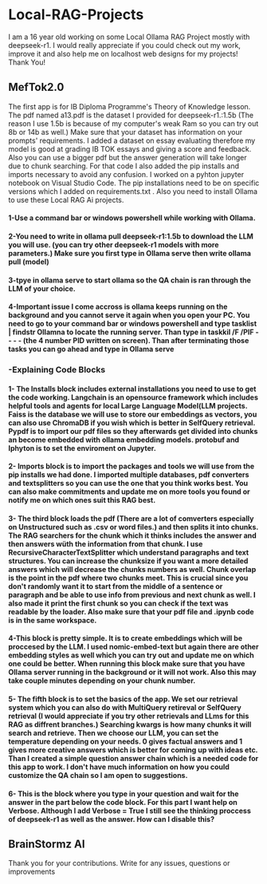 # Local-RAG-Projects
I am a 16 year old working on some Local Ollama RAG Project mostly with deepseek-r1. I would really appreciate if you could check out my work, improve it and also help me on localhost web designs for my projects! Thank You!

## MefTok2.0
The first app is for IB Diploma Programme's Theory of Knowledge lesson. The pdf named a13.pdf is the dataset I provided for deepseek-r1.:1.5b (The reason I use 1.5b is because of my computer's weak Ram so you can try out 8b or 14b as well.) Make sure that your dataset has information on your prompts' requirements. I added a dataset on essay evaluating therefore my model is good at grading IB TOK essays and giving a score and feedback. Also you can use a bigger pdf but the answer generation will take longer due to chunk searching. For that code I also added the pip installs and imports necessary to avoid any confusion. I worked on a pyhton jupyter notebook on Visual Studio Code. The pip installations need to be on specific versions which I added on requirements.txt . Also you need to install Ollama to use these Local RAG Ai projects.

#### 1-Use a command bar or windows powershell while working with Ollama. 
#### 2-You need to write in ollama pull deepseek-r1:1.5b to download the LLM you will use. (you can try other deepseek-r1 models with more parameters.) Make sure you first type in Ollama serve then write ollama pull (model)
#### 3-tpye in ollama serve to start ollama so the QA chain is ran through the LLM of your choice.
#### 4-Important issue I come accross is ollama keeps running on the background and you cannot serve it again when you open your PC. You need to go to your command bar or windows powershell and type tasklist | findstr Ollamna to locate the running server. Than type in taskkil /F /PIF - - - - (the 4 number PID written on screen). Than after terminating those tasks you can go ahead and type in Ollama serve

### -Explaining Code Blocks
#### 1- The Installs block includes external installations you need to use to get the code working. Langchain is an opensource framework which includes helpful tools and agents for local Large Language Model(LLM projects. Faiss is the database we will use to store our embeddings as vectors, you can also use ChromaDB if you wish which is better in SelfQuery retrieval. Pypdf is to import our pdf files so they afterwards get divided into chunks an become embedded with ollama embedding models. protobuf and Iphyton is to set the enviroment on Jupyter.
#### 2- Imports block is to import the packages and tools we will use from the pip installs we had done. I imported multiple databases, pdf converters and textsplitters so you can use the one that you think works best. You can also make commitments and update me on more tools you found or notify me on which ones suit this RAG best.
#### 3- The third block loads the pdf (There are a lot of comverters especially on Unstructured such as .csv or word files.) and then splits it into chunks. The RAG searchers for the chunk which it thinks includes the answer and then answers wüth the information from that chunk. I use RecursiveCharacterTextSplitter which understand paragraphs and text structures. You can increase the chunksize if you want a more detailed answers which will decrease the chunks numbers as well. Chunk overlap is the point in the pdf where two chunks meet. This is crucial since you don't randomly want it to start from the middle of a sentence or paragraph and be able to use info from previous and next chunk as well. I also made it print the first chunk so you can check if the text was readable by the loader. Also make sure that your pdf file and .ipynb code is in the same workspace.
#### 4-This block is pretty simple. It is to create embeddings which will be proccesed by the LLM. I used nomic-embed-text but again there are other embedding styles as well which you can try out and update me on which one could be better. When running this block make sure that you have Ollama server running in the background or it will not work. Also this may take couple minutes depending on your chunk number.
#### 5- The fifth block is to set the basics of the app. We set our retrieval system which you can also do with MultiQuery retireval or SelfQuery retrieval (I would appreciate if you try other retrievals and LLms for this RAG as diffrent branches.) Searching kwargs is how many chunks it will search and retrieve. Then we choose our LLM, you can set the temperature depending on your needs. 0 gives factual answers and 1 gives more creative answers which is better for coming up with ideas etc. Than I created a simple question answer chain which is a needed code for this app to work. I don't have much information on how you could customize the QA chain so I am open to suggestions.
#### 6- This is the block where you type in your question and wait for the answer in the part below the code block. For this part I want help on Verbose. Although I add Verbose = True I still see the thinking proccess of deepseek-r1 as well as the answer. How can I disable this?

## BrainStormz AI


Thank you for your contributions. Write for any issues, questions or improvements
